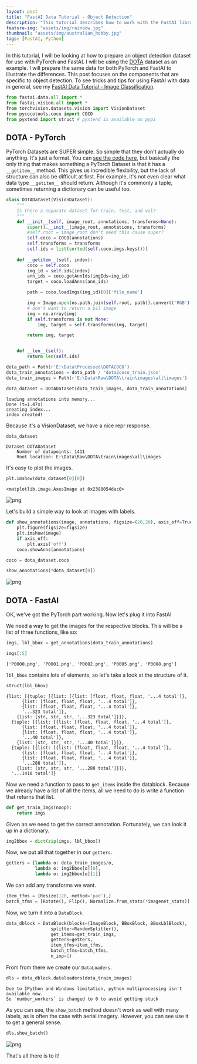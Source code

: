 ```yaml
---
layout: post
title: "FastAI Data Tutorial - Object Detection"
description: "This tutorial describes how to work with the FastAI library for object detection"
feature-img: "assets/img/rainbow.jpg"
thumbnail: "assets/img/australian_hobby.jpg"
tags: [FastAI, Python]
---
```


In this tutorial, I will be looking at how to prepare an object detection dataset for use with PyTorch and FastAI. I will be using the [DOTA](https://captain-whu.github.io/DOTA/dataset.html) dataset as an example. I will prepare the same data for both PyTorch and FastAI to illustrate the differences. This post focuses on the components that are specific to object detection. To see tricks and tips for using FastAI with data in general, see my [FastAI Data Tutorial - Image Classification](https://jss367.github.io/fastai-data-tutorial-image-classification.html).


```python
from fastai.data.all import *
from fastai.vision.all import *
from torchvision.datasets.vision import VisionDataset
from pycocotools.coco import COCO
from pyxtend import struct # pyxtend is available on pypi
```

## DOTA - PyTorch

PyTorch Datasets are SUPER simple. So simple that they don't actually do anything. It's just a format. You can [see the code here](https://github.com/pytorch/pytorch/blob/ce86881afadc0fea628c7e47d64a4073f3e09894/torch/utils/data/dataset.py#L51), but basically the only thing that makes something a PyTorch Dataset is that it has a `__getitem__` method. This gives us incredible flexibility, but the lack of structure can also be difficult at first. For example, it's not even clear what data type `__getitem__` should return. Although it's commonly a tuple, sometimes returning a dictionary can be useful too.


```python
class DOTADataset(VisionDataset):
    """
    Is there a separate dataset for train, test, and val?
    """
    def __init__(self, image_root, annotations, transforms=None):
        super().__init__(image_root, annotations, transforms)
        #self.root = image_root don't need this cause super?
        self.coco = COCO(annotations)
        self.transforms = transforms
        self.ids = list(sorted(self.coco.imgs.keys()))
        
    def __getitem__(self, index):
        coco = self.coco
        img_id = self.ids[index]
        ann_ids = coco.getAnnIds(imgIds=img_id)
        target = coco.loadAnns(ann_ids)

        path = coco.loadImgs(img_id)[0]['file_name']

        img = Image.open(os.path.join(self.root, path)).convert('RGB')
        # don't want to return a pil image
        img = np.array(img)
        if self.transforms is not None:
            img, target = self.transforms(img, target)

        return img, target


    def __len__(self):
        return len(self.ids)
```


```python
dota_path = Path(r'E:\Data\Processed\DOTACOCO')
dota_train_annotations = dota_path / 'dota2coco_train.json'
dota_train_images = Path(r'E:\Data\Raw\DOTA\train\images\all\images')
```


```python
dota_dataset = DOTADataset(dota_train_images, dota_train_annotations)
```

    loading annotations into memory...
    Done (t=1.47s)
    creating index...
    index created!
    

Because it's a VisionDataset, we have a nice repr response.


```python
dota_dataset
```




    Dataset DOTADataset
        Number of datapoints: 1411
        Root location: E:\Data\Raw\DOTA\train\images\all\images



It's easy to plot the images.


```python
plt.imshow(dota_dataset[0][0])
```




    <matplotlib.image.AxesImage at 0x2388054dac0>




    
![png]({{site.baseurl}}/asserts/img/2022-01-02-fastai-data-tutorial-object-detection_files/2022-01-02-fastai-data-tutorial-object-detection_11_1.png)
    


Let's build a simple way to look at images with labels.


```python
def show_annotations(image, annotations, figsize=(20,20), axis_off=True):
    plt.figure(figsize=figsize)
    plt.imshow(image)
    if axis_off:
        plt.axis('off')
    coco.showAnns(annotations)
```


```python
coco = dota_dataset.coco
```


```python
show_annotations(*dota_dataset[0])
```


    
![png]({{site.baseurl}}/asserts/img/2022-01-02-fastai-data-tutorial-object-detection_files/2022-01-02-fastai-data-tutorial-object-detection_15_0.png)
    


## DOTA - FastAI

OK, we've got the PyTorch part working. Now let's plug it into FastAI

We need a way to get the images for the respective blocks. This will be a list of three functions, like so:


```python
imgs, lbl_bbox = get_annotations(dota_train_annotations)
```


```python
imgs[:5]
```




    ['P0000.png', 'P0001.png', 'P0002.png', 'P0005.png', 'P0008.png']



`lbl_bbox` contains lots of elements, so let's take a look at the structure of it.


```python
struct(lbl_bbox)
```




    {list: [{tuple: [{list: [{list: [float, float, float, '...4 total']},
          {list: [float, float, float, '...4 total']},
          {list: [float, float, float, '...4 total']},
          '...323 total']},
        {list: [str, str, str, '...323 total']}]},
      {tuple: [{list: [{list: [float, float, float, '...4 total']},
          {list: [float, float, float, '...4 total']},
          {list: [float, float, float, '...4 total']},
          '...40 total']},
        {list: [str, str, str, '...40 total']}]},
      {tuple: [{list: [{list: [float, float, float, '...4 total']},
          {list: [float, float, float, '...4 total']},
          {list: [float, float, float, '...4 total']},
          '...288 total']},
        {list: [str, str, str, '...288 total']}]},
      '...1410 total']}



Now we need a function to pass to `get_items` inside the datablock. Because we already have a list of all the items, all we need to do is write a function that returns that list.


```python
def get_train_imgs(noop):
    return imgs
```

Given an we need to get the correct annotation. Fortunately, we can look it up in a dictionary.


```python
img2bbox = dict(zip(imgs, lbl_bbox))
```

Now, we put all that together in our `getters`.


```python
getters = [lambda o: dota_train_images/o,
           lambda o: img2bbox[o][0],
           lambda o: img2bbox[o][1]]
```

We can add any transforms we want.


```python
item_tfms = [Resize(128, method='pad'),]
batch_tfms = [Rotate(), Flip(), Normalize.from_stats(*imagenet_stats)]
```

Now, we turn it into a `DataBlock`.


```python
dota_dblock = DataBlock(blocks=(ImageBlock, BBoxBlock, BBoxLblBlock),
                 splitter=RandomSplitter(),
                 get_items=get_train_imgs,
                 getters=getters,
                 item_tfms=item_tfms,
                 batch_tfms=batch_tfms,
                 n_inp=1)
```

From from there we create our `DataLoaders`.


```python
dls = dota_dblock.dataloaders(dota_train_images)
```

    Due to IPython and Windows limitation, python multiprocessing isn't available now.
    So `number_workers` is changed to 0 to avoid getting stuck
    

As you can see, the `show_batch` method doesn't work as well with many labels, as is often the case with aerial imagery. However, you can see use it to get a general sense.


```python
dls.show_batch()
```


    
![png]({{site.baseurl}}/asserts/img/2022-01-02-fastai-data-tutorial-object-detection_files/2022-01-02-fastai-data-tutorial-object-detection_36_0.png)
    


That's all there is to it!
